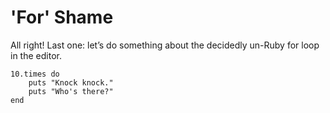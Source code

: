# 'For' Shame

All right! Last one: let’s do something about the decidedly un-Ruby for loop in the editor.

    10.times do
        puts "Knock knock."
        puts "Who's there?"
    end

